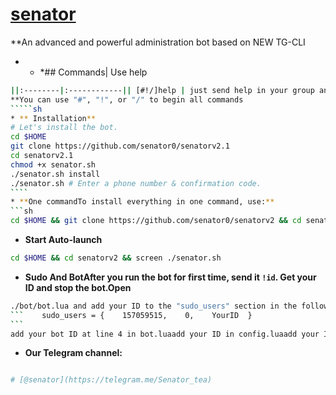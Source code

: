 # [senator](https://telegram.me/Senator_tea)
**An advanced and powerful administration bot based on NEW TG-CLI
* * *## Commands| Use help 
`````sh
||:--------|:------------|| [#!/]help | just send help in your group and get the commands |
**You can use "#", "!", or "/" to begin all commands
`````sh
* ** Installation**
# Let's install the bot.
cd $HOME
git clone https://github.com/senator0/senatorv2.1
cd senatorv2.1
chmod +x senator.sh
./senator.sh install
./senator.sh # Enter a phone number & confirmation code.
````
* **One commandTo install everything in one command, use:**
```sh
cd $HOME && git clone https://github.com/senator0/senatorv2 && cd senatorv2 && chmod +x senator.sh && ./senator.sh install && ./senator.sh
`````
* **Start Auto-launch**
`````sh
cd $HOME && cd senatorv2 && screen ./senator.sh
`````
* **Sudo And BotAfter you run the bot for first time, send it `!id`. Get your ID and stop the bot.Open**

````sh
./bot/bot.lua and add your ID to the "sudo_users" section in the following format:
```    sudo_users = {    157059515,    0,    YourID  }
```
add your bot ID at line 4 in bot.luaadd your ID in config.luaadd your ID at line 362 in tools.luaThen restart the bot.
````
* **Our Telegram channel:**
````sh

# [@senator](https://telegram.me/Senator_tea)
